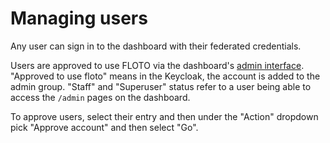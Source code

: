 # Managing users

Any user can sign in to the dashboard with their federated credentials.

Users are approved to use FLOTO via the dashboard's [admin interface](https://portal.floto.science/admin/floto_auth/keycloakuser/). "Approved to use floto" means in the Keycloak, the account is added to the admin group. "Staff" and "Superuser" status refer to a user being able to access the `/admin` pages on the dashboard.

To approve users, select their entry and then under the "Action" dropdown pick "Approve account" and then select "Go".  